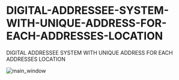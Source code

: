 # DIGITAL-ADDRESSEE-SYSTEM-WITH-UNIQUE-ADDRESS-FOR-EACH-ADDRESSES-LOCATION
DIGITAL ADDRESSEE SYSTEM WITH UNIQUE ADDRESS FOR EACH ADDRESSES LOCATION

![main_window](https://user-images.githubusercontent.com/77486696/142144257-302f7312-cba8-4456-b338-1fc901d5e9cb.png)

